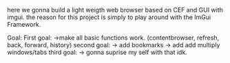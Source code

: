 here we gonna build a light weigth web browser based on CEF and GUI with imgui.
the reason for this project is simply to play around with the ImGui Framework.

Goal: 
  First goal:
    ->make all basic functions work.
    (contentbrowser, refresh, back, forward, history)
  second goal:
    -> add bookmarks
    -> add add multiply windows/tabs
  third goal:
    -> gonna suprise my self with that idk.
